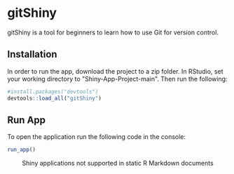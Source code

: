 
<!-- README.md is generated from README.Rmd. Please edit that file -->

# gitShiny

gitShiny is a tool for beginners to learn how to use Git for version
control.

## Installation

<!--The development version can be installed from
[GitHub](https://github.com/) with:

``` r
# install.packages("devtools")
devtools::install_github("e815135/Shiny-App-Project/gitShiny")
```
-->

In order to run the app, download the project to a zip folder. In RStudio, set your working directory to "Shiny-App-Project-main". Then run the following:

``` r
#install.packages("devtools")
devtools::load_all("gitShiny")
```

## Run App

To open the application run the following code in the console:

``` r
run_app()
```

<!--html_preserve-->

<div class="muted well"
style="width: 100% ; height: 400px ; text-align: center; box-sizing: border-box; -moz-box-sizing: border-box; -webkit-box-sizing: border-box;">

Shiny applications not supported in static R Markdown documents

</div>

<!--/html_preserve-->
